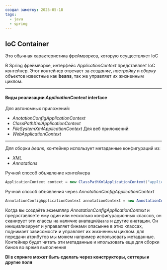 ```yaml
---
создал заметку: 2025-05-18
tags:
  - java
  - spring
---
```

## IoC Container
Это обычная характеристика фреймворков, которую осуществляет IoC

В Spring фреймворке, интерфейс *ApplicationContext* представляет IoC контейнер. Этот контейнер отвечает за *создание*, *настройку* и *сборку* объектов известные как **beans**, так же управляет их жизненным циклом.

---
#### Виды реализации *ApplicationContext* interface
Для автономных приложений:
- *AnotationConfigApplicationContext*
- *ClassPathXmlApplicationContext*
- *FileSystemXmlApplicationContext*
Для веб приложений:
- *WebApplicationContext*

---

Для сборки *beans*, контейнер использует метаданные конфигураций из:
- *XML*
- *Annotations*

Ручной способ объявление контейнера 
```java
ApplicationContext context = new ClassPathXmlApplicationContext("applicationContext.xml");
```

Ручной способ объявления через *AnnotationConfigApplicationContext*

```java
AnnotationConfigApplicationContext annotationContext = new AnnotationConfigApplicationContext();
```

Когда вы создаёте экземпляр *AnnotationConfigApplicationContext* и предоставляете ему один или  несколько конфигурационных классов, он сканирует эти классы на наличие  анатаци`@Beans` и другие анатации. Он инициализирует и управаляет бинами опасынне в этих классах, поднимает зависсмости и управляет их жизненным циклом. для передачи атрибутов мы можем например использовать метаданные. Контейнер будет читать эти метаданные и ипользовать еще для сборки бинов во время выполнения

**DI в спринге может быть сделать через конструкторы, сеттеры и другие поля**

